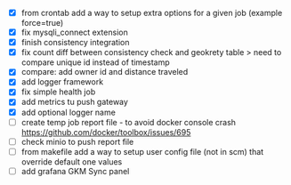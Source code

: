 - [x] from crontab add a way to setup extra options for a given job (example force=true)
- [x] fix mysqli_connect extension
- [x] finish consistency integration
- [x] fix count diff between consistency check and geokrety table > need to compare unique id instead of timestamp
- [x] compare: add owner id and distance traveled 
- [x] add logger framework 
- [x] fix simple health job
- [x] add metrics tu push gateway
- [x] add optional logger name
- [ ] create temp job report file - to avoid docker console crash https://github.com/docker/toolbox/issues/695
- [ ] check minio to push report file
- [ ] from makefile add a way to setup user config file (not in scm) that override default one values
- [ ] add grafana GKM Sync panel
